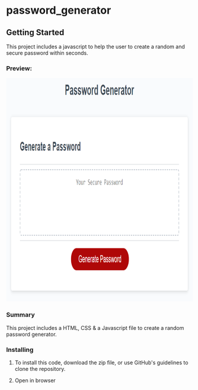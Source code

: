 # password_generator
<h2>Getting Started</h2>
<p>This project includes a javascript to help the user to create a random and secure password within seconds.</p>
<h3>Preview:</h3>
<p align="center">
  <img src="https://github.com/egitweb/password_generator/blob/main/Assets/03-javascript-homework-demo.png" height = "600" width="100%" title="hover text">
</p>
<h3>Summary</h3>
<p>This project includes a HTML, CSS & a Javascript file to create a random password generator.</p>
<h3>Installing</h3>
<ol>
<li><p> To install this code, download the zip file, or use GitHub's guidelines to clone the repository.</p></li>
<li><p> Open in browser</p></li>
 </ol
